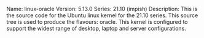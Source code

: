 Name:    linux-oracle
Version: 5.13.0
Series:  21.10 (impish)
Description:
    This is the source code for the Ubuntu linux kernel for the 21.10 series. This
    source tree is used to produce the flavours: oracle.
    This kernel is configured to support the widest range of desktop, laptop and
    server configurations.
